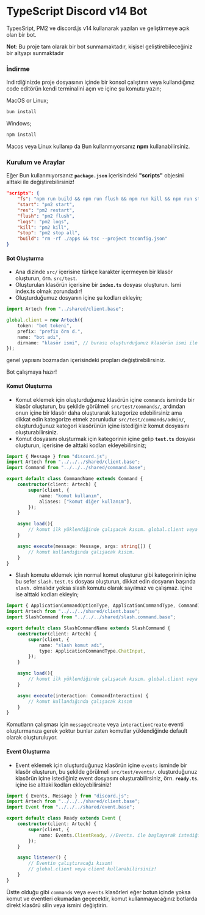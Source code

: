 
# TypeScript Discord v14 Bot

TypesSript, PM2 ve discord.js v14 kullanarak yazılan ve geliştirmeye açık olan bir bot.

**Not**: Bu proje tam olarak bir bot sunmamaktadır, kişisel geliştirebileceğiniz bir altyapı sunmaktadır

### İndirme
Indirdiğinizde proje dosyasının içinde bir konsol çalıştırın veya kullandığınız code editörün kendi terminalini açın ve içine şu komutu yazın;

MacOS or Linux;
```bash
bun install
```

Windows;
```bash
npm install
```

Macos veya Linux kullanıp da Bun kullanmıyorsanız **npm** kullanabilirsiniz.

### Kurulum ve Araylar

Eğer Bun kullanmıyorsanız **`package.json`** içerisindeki **"scripts"** objesini alttaki ile değiştirebilirsiniz!

```json
"scripts": {
    "fs": "npm run build && npm run flush && npm run kill && npm run start && npm run logs",
    "start": "pm2 start",
    "res": "pm2 restart",
    "flush": "pm2 flush",
    "logs": "pm2 logs",
    "kill": "pm2 kill",
    "stop": "pm2 stop all",
    "build": "rm -rf ./apps && tsc --project tsconfig.json"
}
```

#### Bot Oluşturma

- Ana dizinde `src/` içerisine türkçe karakter içermeyen bir klasör oluşturun, örn. `src/test`.
- Oluşturulan klasörün içerisine bir **`index.ts`** dosyası oluşturun. Ismi index.ts olmak zorundadır!
- Oluşturduğumuz dosyanın içine şu kodları ekleyin;
```typescript
import Artech from "../shared/client.base";

global.client = new Artech({
    token: "bot tokeni",
    prefix: "prefix örn d.",
    name: "bot adı",
    dirname: "klasör ismi", // burası oluşturduğunuz klasörün ismi ile aynı olmak zorundadır, aksi takdirde çalışmaz.
});
```
genel yapısını bozmadan içerisindeki propları değiştirebilirsiniz.

Bot çalışmaya hazır!

#### Komut Oluşturma

- Komut eklemek için oluşturduğunuz klasörün içine `commands` isminde bir klasör oluşturun, bu şekilde görülmeli `src/test/commands/`, ardından onun içine bir klasör daha oluşturarak kategorize edebilirsiniz ama dikkat edin kategorize etmek zorunludur `src/test/commands/admin/`, oluşturduğunuz kategori klasörünün içine istediğiniz komut dosyasını oluşturabilirsiniz.
- Komut dosyasını oluşturmak için kategorinin içine gelip **`test.ts`** dosyası oluşturun, içerisine de alttaki kodları ekleyebilirsiniz;
```typescript
import { Message } from "discord.js";
import Artech from "../../../shared/client.base";
import Command from "../../../shared/command.base";

export default class CommandName extends Command {
    constructor(client: Artech) {
        super(client, {
            name: "komut kullanım",
            aliases: ["komut diğer kullanım"],
        });
    }

    async load(){
        // komut ilk yüklendiğinde çalışacak kısım. global.client veya client kullanabilirsiniz!
    }

    async execute(message: Message, args: string[]) {
        // komut kullandığında çalışacak kısım.
    }
}
```
- Slash komutu eklemek için normal komut oluşturur gibi kategorinin içine bu sefer `slash.test.ts` dosyası oluşturun, dikkat edin dosyanın başında `slash.` olmalıdır yoksa slash komutu olarak sayılmaz ve çalışmaz. içine ise alttaki kodları ekleyin;
```typescript
import { ApplicationCommandOptionType, ApplicationCommandType, CommandInteraction, InteractionType } from "discord.js";
import Artech from "../../../shared/client.base";
import SlashCommand from "../../../shared/slash.command.base";

export default class SlashCommandName extends SlashCommand {
    constructor(client: Artech) {
        super(client, {
            name: "slash komut adı",
            type: ApplicationCommandType.ChatInput,
        });
    }

    async load(){
        // komut ilk yüklendiğinde çalışacak kısım. global.client veya client kullanabilirsiniz!
    }

    async execute(interaction: CommandInteraction) {
        // komut kullandığında çalışacak kısım
    }
}
```
Komutların çalışması için `messageCreate` veya `interactionCreate` eventi oluşturmanıza gerek yoktur bunlar zaten komutlar yüklendiğinde default olarak oluşturuluyor.

#### Event Oluşturma

- Event eklemek için oluşturduğunuz klasörün içine `events` isminde bir klasör oluşturun, bu şekilde görülmeli `src/test/events/`. oluşturduğunuz klasörün içine istediğiniz event dosyasını oluşturabilirsiniz, örn. **`ready.ts`**. içine ise alttaki kodları ekleyebilirsiniz!
```typescript
import { Events, Message } from "discord.js";
import Artech from "../../../shared/client.base";
import Event from "../../../shared/event.base";

export default class Ready extends Event {
    constructor(client: Artech) {
        super(client, {
            name: Events.ClientReady, //Events. ile başlayarak istediğiniz eventi kullanabilirsiniz! alttaki listener'ın parametreleri de event'e göre değişebilir!
        });
    }

    async listener() {
        // Eventin çalıştıracağı kısım!
        // global.client veya client kullanabilirsiniz!
    }
}
```

Üstte olduğu gibi `commands` veya `events` klasörleri eğer botun içinde yoksa komut ve eventleri okumadan geçecektir, komut kullanmayacağınız botlarda direkt klasörü silin veya ismini değiştirin.


